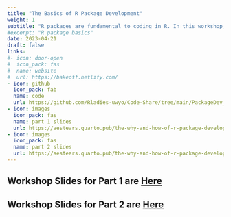 ```yaml
---
title: "The Basics of R Package Development"
weight: 1
subtitle: "R packages are fundamental to coding in R. In this workshop, we covered the basics of R packages using R Studio and devtools. We also covered best practices for writing R functions, and creative uses for R packages. This workshop took place on April 21st and 28th as part of the UW R-Ladies Group. "
#excerpt: "R package basics"
date: 2023-04-21
draft: false
links:
#- icon: door-open
#  icon_pack: fas
#  name: website
#  url: https://bakeoff.netlify.com/
- icon: github
  icon_pack: fab
  name: code
  url: https://github.com/Rladies-uwyo/Code-Share/tree/main/PackageDev_workshop
- icon: images
  icon_pack: fas
  name: part 1 slides
  url: https://aestears.quarto.pub/the-why-and-how-of-r-package-development-part-1/
- icon: images
  icon_pack: fas
  name: part 2 slides
  url: https://aestears.quarto.pub/the-why-and-how-of-r-package-development-part-2
---
```

## Workshop Slides for Part 1 are [Here](https://aestears.quarto.pub/the-why-and-how-of-r-package-development-part-1/)
## Workshop Slides for Part 2 are [Here](https://aestears.quarto.pub/the-why-and-how-of-r-package-development-part-2)
